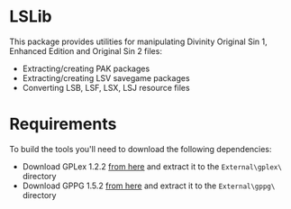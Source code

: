 LSLib
=====

This package provides utilities for manipulating Divinity Original Sin 1, Enhanced Edition and Original Sin 2 files:

 - Extracting/creating PAK packages
 - Extracting/creating LSV savegame packages
 - Converting LSB, LSF, LSX, LSJ resource files

Requirements
============

To build the tools you'll need to download the following dependencies:

 - Download GPLex 1.2.2 [from here](https://gplex.codeplex.com/releases/view/129748) and extract it to the `External\gplex\` directory
 - Download GPPG 1.5.2 [from here](https://gppg.codeplex.com/releases/view/129749) and extract it to the `External\gppg\` directory
